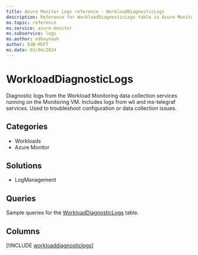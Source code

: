 ```yaml
---
title: Azure Monitor Logs reference - WorkloadDiagnosticLogs
description: Reference for WorkloadDiagnosticLogs table in Azure Monitor Logs.
ms.topic: reference
ms.service: azure-monitor
ms.subservice: logs
ms.author: edbaynash
author: EdB-MSFT
ms.date: 03/04/2024
---
```


# WorkloadDiagnosticLogs

Diagnostic logs from the Workload Monitoring data collection services running on the Monitoring VM. Includes logs from wli and ms-telegraf services. Used to troubleshoot configuration or data collection issues.


## Categories

- Workloads
- Azure Monitor

## Solutions

- LogManagement

## Queries

 Sample queries for the [WorkloadDiagnosticLogs](/azure/azure-monitor/reference/queries/workloaddiagnosticlogs) table.


## Columns
  
[!INCLUDE [workloaddiagnosticlogs](.././tables/includes/workloaddiagnosticlogs-include.md)]

